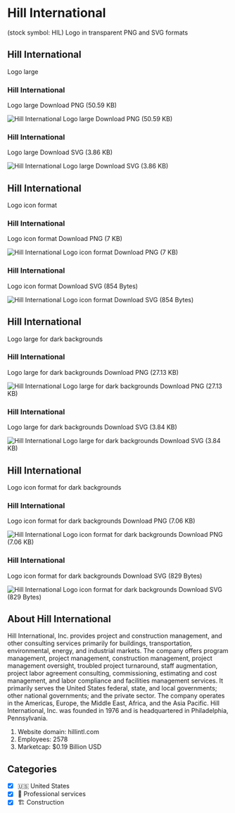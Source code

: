 # Hill International
 (stock symbol: HIL) Logo in transparent PNG and SVG formats

## Hill International
 Logo large

### Hill International
 Logo large Download PNG (50.59 KB)

![Hill International
 Logo large Download PNG (50.59 KB)](/img/orig/HIL_BIG-106798b7.png)

### Hill International
 Logo large Download SVG (3.86 KB)

![Hill International
 Logo large Download SVG (3.86 KB)](/img/orig/HIL_BIG-feb6d5ad.svg)

## Hill International
 Logo icon format

### Hill International
 Logo icon format Download PNG (7 KB)

![Hill International
 Logo icon format Download PNG (7 KB)](/img/orig/HIL-a4dc7f5d.png)

### Hill International
 Logo icon format Download SVG (854 Bytes)

![Hill International
 Logo icon format Download SVG (854 Bytes)](/img/orig/HIL-dfe02403.svg)

## Hill International
 Logo large for dark backgrounds

### Hill International
 Logo large for dark backgrounds Download PNG (27.13 KB)

![Hill International
 Logo large for dark backgrounds Download PNG (27.13 KB)](/img/orig/HIL_BIG.D-e1c73851.png)

### Hill International
 Logo large for dark backgrounds Download SVG (3.84 KB)

![Hill International
 Logo large for dark backgrounds Download SVG (3.84 KB)](/img/orig/HIL_BIG.D-a1389635.svg)

## Hill International
 Logo icon format for dark backgrounds

### Hill International
 Logo icon format for dark backgrounds Download PNG (7.06 KB)

![Hill International
 Logo icon format for dark backgrounds Download PNG (7.06 KB)](/img/orig/HIL.D-e68fe484.png)

### Hill International
 Logo icon format for dark backgrounds Download SVG (829 Bytes)

![Hill International
 Logo icon format for dark backgrounds Download SVG (829 Bytes)](/img/orig/HIL.D-4dfc5ded.svg)

## About Hill International


Hill International, Inc. provides project and construction management, and other consulting services primarily for buildings, transportation, environmental, energy, and industrial markets. The company offers program management, project management, construction management, project management oversight, troubled project turnaround, staff augmentation, project labor agreement consulting, commissioning, estimating and cost management, and labor compliance and facilities management services. It primarily serves the United States federal, state, and local governments; other national governments; and the private sector. The company operates in the Americas, Europe, the Middle East, Africa, and the Asia Pacific. Hill International, Inc. was founded in 1976 and is headquartered in Philadelphia, Pennsylvania.

1. Website domain: hillintl.com
2. Employees: 2578
3. Marketcap: $0.19 Billion USD


## Categories
- [x] 🇺🇸 United States
- [x] 💼 Professional services
- [x] 🏗 Construction
